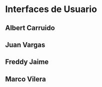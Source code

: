 # Interfaces de Usuario

## Albert Carruido<br>
## Juan Vargas<br>
## Freddy Jaime<br>
## Marco Vilera
